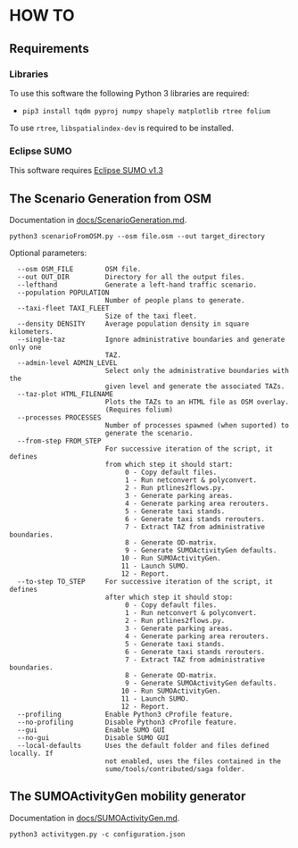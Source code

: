 # HOW TO

## Requirements

### Libraries

To use this software the following Python 3 libraries are required:

- `pip3 install tqdm pyproj numpy shapely matplotlib rtree folium`

To use `rtree`, `libspatialindex-dev` is required to be installed.

### Eclipse SUMO

This software requires [Eclipse SUMO v1.3](https://github.com/eclipse/sumo/releases/tag/v1_3_0)

## The Scenario Generation from OSM

Documentation in [docs/ScenarioGeneration.md](ScenarioGeneration.md).

`python3 scenarioFromOSM.py --osm file.osm --out target_directory`

Optional parameters:

```
  --osm OSM_FILE        OSM file.
  --out OUT_DIR         Directory for all the output files.
  --lefthand            Generate a left-hand traffic scenario.
  --population POPULATION
                        Number of people plans to generate.
  --taxi-fleet TAXI_FLEET
                        Size of the taxi fleet.
  --density DENSITY     Average population density in square kilometers.
  --single-taz          Ignore administrative boundaries and generate only one
                        TAZ.
  --admin-level ADMIN_LEVEL
                        Select only the administrative boundaries with the
                        given level and generate the associated TAZs.
  --taz-plot HTML_FILENAME
                        Plots the TAZs to an HTML file as OSM overlay.
                        (Requires folium)
  --processes PROCESSES
                        Number of processes spawned (when suported) to
                        generate the scenario.
  --from-step FROM_STEP
                        For successive iteration of the script, it defines
                        from which step it should start:
                             0 - Copy default files.
                             1 - Run netconvert & polyconvert.
                             2 - Run ptlines2flows.py.
                             3 - Generate parking areas.
                             4 - Generate parking area rerouters.
                             5 - Generate taxi stands.
                             6 - Generate taxi stands rerouters.
                             7 - Extract TAZ from administrative boundaries.
                             8 - Generate OD-matrix.
                             9 - Generate SUMOActivityGen defaults.
                            10 - Run SUMOActivityGen.
                            11 - Launch SUMO.
                            12 - Report.
  --to-step TO_STEP     For successive iteration of the script, it defines
                        after which step it should stop:
                             0 - Copy default files.
                             1 - Run netconvert & polyconvert.
                             2 - Run ptlines2flows.py.
                             3 - Generate parking areas.
                             4 - Generate parking area rerouters.
                             5 - Generate taxi stands.
                             6 - Generate taxi stands rerouters.
                             7 - Extract TAZ from administrative boundaries.
                             8 - Generate OD-matrix.
                             9 - Generate SUMOActivityGen defaults.
                            10 - Run SUMOActivityGen.
                            11 - Launch SUMO.
                            12 - Report.
  --profiling           Enable Python3 cProfile feature.
  --no-profiling        Disable Python3 cProfile feature.
  --gui                 Enable SUMO GUI
  --no-gui              Disable SUMO GUI
  --local-defaults      Uses the default folder and files defined locally. If
                        not enabled, uses the files contained in the
                        sumo/tools/contributed/saga folder.
```

## The SUMOActivityGen mobility generator

Documentation in [docs/SUMOActivityGen.md](SUMOActivityGen.md).

`python3 activitygen.py -c configuration.json`
